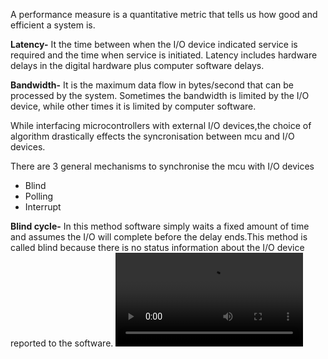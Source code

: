 A performance measure is a quantitative metric that tells us how good and efficient a system is.

**Latency-** It the time between when the I/O device indicated service is required and the time when service is initiated. Latency includes hardware delays in the digital hardware plus computer software delays.

**Bandwidth-** It is the maximum data flow in bytes/second that can be processed by the system. Sometimes the bandwidth is limited by the I/O device, while other times it is limited by computer software.

While interfacing microcontrollers with external I/O devices,the choice of algorithm drastically effects the syncronisation between mcu and I/O devices.

There are 3 general mechanisms to synchronise the mcu with I/O devices
- Blind
- Polling
- Interrupt

**Blind cycle-** In this method software simply waits a fixed amount of time and assumes the I/O will complete before the delay ends.This method is called blind because there is no status information about the I/O device reported to the software.
![working](https://github.com/ONEV2/Learning_Embedded_Systems/blob/AVR/2021-06-20-13-33-53.mp4)
